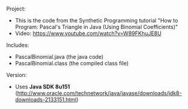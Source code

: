 Project: 
- This is the code from the Synthetic Programming tutorial "How to Program: Pascal's Triangle in Java (Using Binomial Coefficients)"
- Video: https://www.youtube.com/watch?v=W89FKhuJE8U

Includes:
- PascalBinomial.java (the java code)
- PascalBinomial.class (the compiled class file)

Version:
- Uses <b>Java SDK 8u151</b> (http://www.oracle.com/technetwork/java/javase/downloads/jdk8-downloads-2133151.html)
